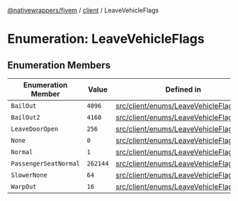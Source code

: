 [@nativewrappers/fivem](../../README.md) / [client](../README.md) / LeaveVehicleFlags

# Enumeration: LeaveVehicleFlags

## Enumeration Members

| Enumeration Member | Value | Defined in |
| ------ | ------ | ------ |
| `BailOut` | `4096` | [src/client/enums/LeaveVehicleFlags.ts:7](https://github.com/nativewrappers/fivem/blob/09478da418b400a28e2cc17ab86f47c957997aed/src/client/enums/LeaveVehicleFlags.ts#L7) |
| `BailOut2` | `4160` | [src/client/enums/LeaveVehicleFlags.ts:8](https://github.com/nativewrappers/fivem/blob/09478da418b400a28e2cc17ab86f47c957997aed/src/client/enums/LeaveVehicleFlags.ts#L8) |
| `LeaveDoorOpen` | `256` | [src/client/enums/LeaveVehicleFlags.ts:6](https://github.com/nativewrappers/fivem/blob/09478da418b400a28e2cc17ab86f47c957997aed/src/client/enums/LeaveVehicleFlags.ts#L6) |
| `None` | `0` | [src/client/enums/LeaveVehicleFlags.ts:2](https://github.com/nativewrappers/fivem/blob/09478da418b400a28e2cc17ab86f47c957997aed/src/client/enums/LeaveVehicleFlags.ts#L2) |
| `Normal` | `1` | [src/client/enums/LeaveVehicleFlags.ts:3](https://github.com/nativewrappers/fivem/blob/09478da418b400a28e2cc17ab86f47c957997aed/src/client/enums/LeaveVehicleFlags.ts#L3) |
| `PassengerSeatNormal` | `262144` | [src/client/enums/LeaveVehicleFlags.ts:9](https://github.com/nativewrappers/fivem/blob/09478da418b400a28e2cc17ab86f47c957997aed/src/client/enums/LeaveVehicleFlags.ts#L9) |
| `SlowerNone` | `64` | [src/client/enums/LeaveVehicleFlags.ts:5](https://github.com/nativewrappers/fivem/blob/09478da418b400a28e2cc17ab86f47c957997aed/src/client/enums/LeaveVehicleFlags.ts#L5) |
| `WarpOut` | `16` | [src/client/enums/LeaveVehicleFlags.ts:4](https://github.com/nativewrappers/fivem/blob/09478da418b400a28e2cc17ab86f47c957997aed/src/client/enums/LeaveVehicleFlags.ts#L4) |
